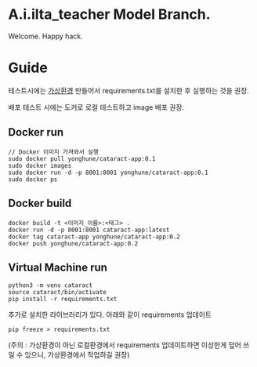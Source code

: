 # A.i.ilta_teacher Model Branch.

Welcome. Happy hack.

# Guide

테스트시에는 [가상환경](#virtual-machine-run) 만들어서 requirements.txt를 설치한 후 실행하는 것을 권장.

배포 테스트 시에는 도커로 로컬 테스트하고 image 배포 권장.


## Docker run

```
// Docker 이미지 가져와서 실행
sudo docker pull yonghune/cataract-app:0.1
sudo docker images
sudo docker run -d -p 8001:8001 yonghune/cataract-app:0.1
sudo docker ps
```

## Docker build

```
docker build -t <이미지_이름>:<태그> .
docker run -d -p 8001:8001 cataract-app:latest
docker tag cataract-app yonghune/cataract-app:0.2
docker push yonghune/cataract-app:0.2
```

## Virtual Machine run

```
python3 -m venv cataract
source cataract/bin/activate
pip install -r requirements.txt
```

추가로 설치한 라이브러리가 있다. 아래와 같이 requirements 업데이트
```
pip freeze > requirements.txt
```
(주의 : 가상환경이 아닌 로컬환경에서 requirements 업데이트하면 이상한게 덮어 쓰일 수 있으니, 가상환경에서 작업하길 권장)

